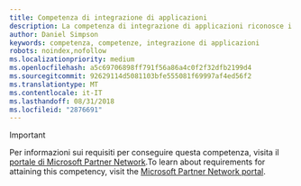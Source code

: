 ```yaml
---
title: Competenza di integrazione di applicazioni
description: La competenza di integrazione di applicazioni riconosce i partner e gli sviluppatori che integrano applicazioni univoche e soluzioni in diversi prodotti nell'ecosistema Microsoft.
author: Daniel Simpson
keywords: competenza, competenze, integrazione di applicazioni
robots: noindex,nofollow
ms.localizationpriority: medium
ms.openlocfilehash: a5c69706898ff791f56a86a4c0f2f32dfb2199d4
ms.sourcegitcommit: 92629114d5081103bfe555081f69997af4ed56f2
ms.translationtype: MT
ms.contentlocale: it-IT
ms.lasthandoff: 08/31/2018
ms.locfileid: "2876691"
---
```

>[!IMPORTANT]
><span data-ttu-id="1a362-104">Per informazioni sui requisiti per conseguire questa competenza, visita il [portale di Microsoft Partner Network](https://partner.microsoft.com/membership/competencies).</span><span class="sxs-lookup"><span data-stu-id="1a362-104">To learn about requirements for attaining this competency, visit the [Microsoft Partner Network portal](https://partner.microsoft.com/membership/competencies).</span></span>

<!--

# Application Integration 
The Application Integration competency recognizes partners and developers who integrate unique applications and solutions into various products across the Microsoft ecosystem. 

## Application Integrator option

The Application Integrator option is ideal if you prefer to prove your skills by passing exams or certifications. Choose exams from the focus area of your choice. Complete all the steps within to attain the Application Integration competency.

###Silver
1. Your organization must have **2** individuals pass both exams and assessments.

    - **2** individuals must pass any one of the following exams:

        - **Windows Server** focus area
            - [Exam 70-412](https://www.microsoft.com/en-us/learning/exam-70-412.aspx): Configuring Advanced Windows Server 2012 Services
            - [Exam 70-740](https://www.microsoft.com/en-us/learning/exam-70-740.aspx): Installation, Storage and Compute with Windows Server 2016
            - [Exam 70-741](https://www.microsoft.com/en-us/learning/exam-70-741.aspx): Networking with Windows Server 2016
            - [Exam 70-742](https://www.microsoft.com/en-us/learning/exam-70-742.aspx): Identity with Windows Server 2016

        - **SQL Server** focus area

            - [Exam 70-462](https://www.microsoft.com/en-us/learning/exam-70-462.aspx): Administering Microsoft SQL Server 2012 Databases
            - [Exam 70-464](https://www.microsoft.com/en-us/learning/exam-70-464.aspx): Developing Microsoft SQL Server 2012 Databases
            - [Exam 70-762](https://www.microsoft.com/en-us/learning/exam-70-762.aspx): Developing SQL Databases
            - [Exam 70-764](https://www.microsoft.com/en-us/learning/exam-70-764.aspx): Administering a SQL Database Infrastructure

        - **C#** focus area 

            - [Exam 70-483](https://www.microsoft.com/en-us/learning/exam-70-483.aspx): Programming in C#

        - **Azure** focus area

            - [Exam 70-487](https://www.microsoft.com/en-us/learning/exam-70-487.aspx): Developing Windows Azure and Web Services
            - [Exam 70-532](https://www.microsoft.com/en-us/learning/exam-70-532.aspx): Developing Microsoft Azure Solutions

        **AND**

    - **2** individuals must pass the following assessment:

        - [BizTalk Technical Competency Assessment for Application Integration (BizTalk Server 2013)](https://partneruniversity.microsoft.com/?whr=uri:MicrosoftAccount&courseId=12286&scoId=Id3XwITSB_2805299993)

###Gold
1. Your organization must have **4** individuals pass both exams and assessments.

    - **4** individuals must pass any one of the following exams:

        - **Windows Server** focus area

            - [Exam 70-412](https://www.microsoft.com/en-us/learning/exam-70-412.aspx): Configuring Advanced Windows Server 2012 Services
            - [Exam 70-740](https://www.microsoft.com/en-us/learning/exam-70-740.aspx): Installation, Storage and Compute with Windows Server 2016
            - [Exam 70-741](https://www.microsoft.com/en-us/learning/exam-70-741.aspx): Networking with Windows Server 2016
            - [Exam 70-742](https://www.microsoft.com/en-us/learning/exam-70-742.aspx): Identity with Windows Server 2016

        - **SQL Server** focus area

            - [Exam 70-462](https://www.microsoft.com/en-us/learning/exam-70-462.aspx): Administering Microsoft SQL Server 2012 Databases
            - [Exam 70-464](https://www.microsoft.com/en-us/learning/exam-70-464.aspx): Developing Microsoft SQL Server 2012 Databases
            - [Exam 70-762](https://www.microsoft.com/en-us/learning/exam-70-762.aspx): Developing SQL Databases
            - [Exam 70-764](https://www.microsoft.com/en-us/learning/exam-70-764.aspx): Administering a SQL Database Infrastructure

        - **C#** focus area 

            - [Exam 70-483](https://www.microsoft.com/en-us/learning/exam-70-483.aspx): Programming in C#

        - **Azure** focus area

            - [Exam 70-487](https://www.microsoft.com/en-us/learning/exam-70-487.aspx): Developing Windows Azure and Web Services
            - [Exam 70-532](https://www.microsoft.com/en-us/learning/exam-70-532.aspx): Developing Microsoft Azure Solutions

        **AND**

    - **4** individuals must pass the following assessment. This may be completed by the same 4 individuals who passed the exam above. :

        - [BizTalk Technical Competency Assessment for Application Integration (BizTalk Server 2013)](https://partneruniversity.microsoft.com/?whr=uri:MicrosoftAccount&courseId=12286&scoId=Id3XwITSB_2805299993)
-->
